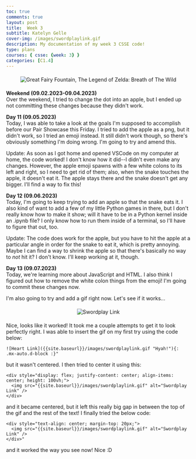 ```yaml
---
toc: true
comments: true
layout: post
title:  Week 3
subtitle: Katelyn Gelle
cover-img: /images/swordplaylink.gif
description: My documentation of my week 3 CSSE code!
type: plans
courses: { csse: {week: 3} }
categories: [C1.4]
---
```


<div style="text-align: center; margin-top: 20px; margin-bottom: 20px;">
  <img src="{{site.baseurl}}/images/NOOOOlink.gif" alt="Great Fairy Fountain, The Legend of Zelda: Breath of The Wild" />
</div>  

**Weekend (09.02.2023-09.04.2023)**  
Over the weekend, I tried to change the dot into an apple, but I ended up not committing these changes because they didn't work.

**Day 11 (09.05.2023)**  
Today, I was able to take a look at the goals I'm supposed to accomplish before our Pair Showcase this Friday. I tried to add the apple as a png, but it didn't work, so I tried an emoji instead. It still didn't work though, so there's obviously something I'm doing wrong. I'm going to try and amend this.  

Update: As soon as I got home and opened VSCode on my computer at home, the code worked! I don't know how it did--I didn't even make any changes. However, the apple emoji spawns with a few white colons to its left and right, so I need to get rid of them; also, when the snake touches the apple, it doesn't eat it. The apple stays there and the snake doesn't get any bigger. I'll find a way to fix this!  

**Day 12 (09.06.2023)**  
Today, I'm going to keep trying to add an apple so that the snake eats it. I also kind of want to add a few of my little Python games in there, but I don't really know how to make it show; will it have to be in a Python kernel inside an .ipynb file? I only know how to run them inside of a terminal, so I'll have to figure that out, too.  

Update: The code does work for the apple, but you have to hit the apple at a particular angle in order for the snake to eat it, which is pretty annoying. Maybe I can find a way to shrink the apple so that there's basically no way to *not* hit it? I don't know. I'll keep working at it, though.  

**Day 13 (09.07.2023)**  
Today, we're learning more about JavaScript and HTML. I also think I figured out how to remove the white colon things from the emoji! I'm going to commit these changes now.  

I'm also going to try and add a gif right now. Let's see if it works...  

<div style="text-align: center; margin-top: 20px; margin-bottom: 20px;">
  <img src="{{site.baseurl}}/images/swordplaylink.gif" alt="Swordplay Link" />
</div>  

Nice, looks like it worked! It took me a couple attempts to get it to look perfectly right. I was able to insert the gif on my first try using the code below:  

```
![Heart Link]({{site.baseurl}}/images/swordplaylink.gif "Hyah!"){: .mx-auto.d-block :}"  
```

but it wasn't centered. I then tried to center it using this:  

```
<div style="display: flex; justify-content: center; align-items: center; height: 100vh;">
  <img src="{{site.baseurl}}/images/swordplaylink.gif" alt="Swordplay Link" />
</div>  
```

and it became centered, but it left this really big gap in between the top of the gif and the rest of the text! I finally tried the below code:  

```
<div style="text-align: center; margin-top: 20px;">
  <img src="{{site.baseurl}}/images/swordplaylink.gif" alt="Swordplay Link" />
</div>"  
```

and it worked the way you see now! Nice :D